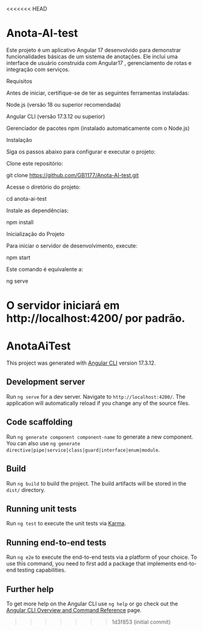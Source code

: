 <<<<<<< HEAD
# Anota-AI-test
Este projeto é um aplicativo Angular 17 desenvolvido para demonstrar funcionalidades básicas de um sistema de anotações. Ele inclui uma interface de usuário construída com Angular17 , gerenciamento de rotas e integração com serviços.

Requisitos

Antes de iniciar, certifique-se de ter as seguintes ferramentas instaladas:

Node.js (versão 18 ou superior recomendada)

Angular CLI (versão 17.3.12 ou superior)

Gerenciador de pacotes npm (instalado automaticamente com o Node.js)

Instalação

Siga os passos abaixo para configurar e executar o projeto:

Clone este repositório:

git clone https://github.com/GB1177/Anota-AI-test.git

Acesse o diretório do projeto:

cd anota-ai-test

Instale as dependências:

npm install

Inicialização do Projeto

Para iniciar o servidor de desenvolvimento, execute:

npm start

Este comando é equivalente a:

ng serve

O servidor iniciará em http://localhost:4200/ por padrão.
=======
# AnotaAiTest

This project was generated with [Angular CLI](https://github.com/angular/angular-cli) version 17.3.12.

## Development server

Run `ng serve` for a dev server. Navigate to `http://localhost:4200/`. The application will automatically reload if you change any of the source files.

## Code scaffolding

Run `ng generate component component-name` to generate a new component. You can also use `ng generate directive|pipe|service|class|guard|interface|enum|module`.

## Build

Run `ng build` to build the project. The build artifacts will be stored in the `dist/` directory.

## Running unit tests

Run `ng test` to execute the unit tests via [Karma](https://karma-runner.github.io).

## Running end-to-end tests

Run `ng e2e` to execute the end-to-end tests via a platform of your choice. To use this command, you need to first add a package that implements end-to-end testing capabilities.

## Further help

To get more help on the Angular CLI use `ng help` or go check out the [Angular CLI Overview and Command Reference](https://angular.io/cli) page.
>>>>>>> 1d3f853 (initial commit)
